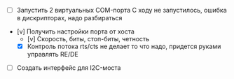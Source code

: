 - [ ] Запустить 2 виртуальных COM-порта
    С ходу не запустилось, ошибка в дискрипторах, надо разбираться
- [v] Получить настройки порта от хоста
    - [v] Скорость, биты, стоп-биты, четность
    - [x] Контроль потока rts/cts не делает то что надо, придется руками управлять RE/DE
- [ ] Создать интерфейс для I2C-моста